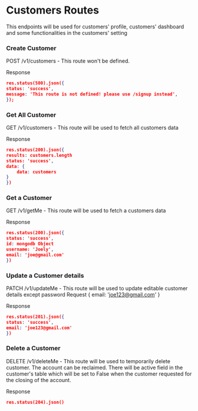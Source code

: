 # Customers Routes

This endpoints will be used for customers' profile, customers' dashboard and some functionalities in the customers' setting

### Create Customer

POST /v1/customers - This route won't be defined.

Response

```json
res.status(500).json({
status: 'success',
message: 'This route is not defined! please use /signup instead',
});
```

### Get All Customer

GET /v1/customers - This route will be used to fetch all customers data

Response

```json
res.status(200).json({
results: customers.length
status: 'success',
data: {
    data: customers
}
})
```

### Get a Customer

GET /v1/getMe - This route will be used to fetch a customers data

Response

```json
res.status(200).json({
status: 'success',
id: mongodb Object
username: 'Joely',
email: 'joe@gmail.com'
})
```

### Update a Customer details

PATCH /v1/updateMe - This route will be used to update editable customer details except password
Request
{
email: 'joe123@gmail.com'
}

Response

```json
res.status(201).json({
status: 'success',
email: 'joe123@gmail.com'
})
```

### Delete a Customer

DELETE /v1/deleteMe - This route will be used to temporarily delete customer. The account can be reclaimed. There will be active field in the customer's table which will be set to False when the customer requested for the closing of the account.

Response

```json
res.status(204).json()
```
